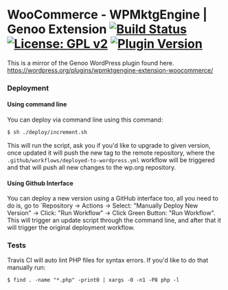 #  WooCommerce - WPMktgEngine | Genoo Extension [![Build Status](https://travis-ci.org/genoo-source/wp-wpmktgengine-extension-woocommerce.svg?branch=master)](https://travis-ci.org/genoo-source/wp-wpmktgengine-extension-woocommerce) [![License: GPL v2](https://img.shields.io/badge/License-GPL%20v2-blue.svg)](https://www.gnu.org/licenses/old-licenses/gpl-2.0.en.html) [![Plugin Version](https://img.shields.io/wordpress/plugin/v/wpmktgengine-extension-woocommerce.svg)](https://wordpress.org/plugins/wpmktgengine-extension-woocommerce)


This is a mirror of the Genoo WordPress plugin found here. https://wordpress.org/plugins/wpmktgengine-extension-woocommerce/

### Deployment

#### Using command line

You can deploy via command line using this command:

```bash
$ sh ./deploy/increment.sh
```

This will run the script, ask you if you'd like to upgrade to given version, once updated it will push the new tag to the remote repository, where the `.github/workflows/deployed-to-wordpress.yml` workflow will be triggered and that will push all new changes to the wp.org repository.

#### Using Github Interface

You can deploy a new version using a GitHub interface too, all you need to do is, go to `Repository -> Actions -> Select: "Manually Deploy New Version" -> Click: "Run Workflow" -> Click Green Button: "Run Workflow". This will trigger an update script through the command line, and after that it will trigger the original deployment workflow.

### Tests

Travis CI will auto lint PHP files for syntax errors. If you'd like to do that manually run:

~~~~
$ find . -name "*.php" -print0 | xargs -0 -n1 -P8 php -l
~~~~
